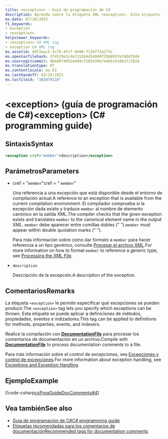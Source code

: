 ```yaml
---
title: <exception> - Guía de programación de C#
description: Aprenda sobre la etiqueta XML <exception>. Esta etiqueta le permite especificar qué excepciones se pueden iniciar, y se puede aplicar a métodos, propiedades, eventos e indexadores.
ms.date: 07/20/2015
f1_keywords:
- exception
- <exception>
helpviewer_keywords:
- <exception> C# XML tag
- exception C# XML tag
ms.assetid: dd73aac5-3c74-4fcf-9498-f11bff3a2f3c
ms.openlocfilehash: 37d119e3cde115104d149d8f35b8937efddd70d4
ms.sourcegitcommit: 0bb8074d524e0dcf165430b744bb143461f17026
ms.translationtype: HT
ms.contentlocale: es-ES
ms.lasthandoff: 03/15/2021
ms.locfileid: "103479116"
---
```

# <a name="exception-c-programming-guide"></a><span data-ttu-id="f422d-104">\<exception> (guía de programación de C#)</span><span class="sxs-lookup"><span data-stu-id="f422d-104">\<exception> (C# programming guide)</span></span>

## <a name="syntax"></a><span data-ttu-id="f422d-105">Sintaxis</span><span class="sxs-lookup"><span data-stu-id="f422d-105">Syntax</span></span>

```xml
<exception cref="member">description</exception>
```

## <a name="parameters"></a><span data-ttu-id="f422d-106">Parámetros</span><span class="sxs-lookup"><span data-stu-id="f422d-106">Parameters</span></span>

- <span data-ttu-id="f422d-107">cref = "`member`"</span><span class="sxs-lookup"><span data-stu-id="f422d-107">cref = " `member`"</span></span>

  <span data-ttu-id="f422d-108">Una referencia a una excepción que está disponible desde el entorno de compilación actual.</span><span class="sxs-lookup"><span data-stu-id="f422d-108">A reference to an exception that is available from the current compilation environment.</span></span> <span data-ttu-id="f422d-109">El compilador comprueba si la excepción dada existe y traduce `member` al nombre de elemento canónico en la salida XML.</span><span class="sxs-lookup"><span data-stu-id="f422d-109">The compiler checks that the given exception exists and translates `member` to the canonical element name in the output XML.</span></span> <span data-ttu-id="f422d-110">`member` debe aparecer entre comillas dobles (" ").</span><span class="sxs-lookup"><span data-stu-id="f422d-110">`member` must appear within double quotation marks (" ").</span></span>

  <span data-ttu-id="f422d-111">Para más información sobre cómo dar formato a `member` para hacer referencia a un tipo genérico, consulte [Procesar el archivo XML](processing-the-xml-file.md).</span><span class="sxs-lookup"><span data-stu-id="f422d-111">For more information on how to format `member` to reference a generic type, see [Processing the XML File](processing-the-xml-file.md).</span></span>

- `description`

  <span data-ttu-id="f422d-112">Descripción de la excepción.</span><span class="sxs-lookup"><span data-stu-id="f422d-112">A description of the exception.</span></span>

## <a name="remarks"></a><span data-ttu-id="f422d-113">Comentarios</span><span class="sxs-lookup"><span data-stu-id="f422d-113">Remarks</span></span>

<span data-ttu-id="f422d-114">La etiqueta `<exception>` le permite especificar qué excepciones se pueden producir.</span><span class="sxs-lookup"><span data-stu-id="f422d-114">The `<exception>` tag lets you specify which exceptions can be thrown.</span></span> <span data-ttu-id="f422d-115">Esta etiqueta se puede aplicar a definiciones de métodos, propiedades, eventos e indizadores.</span><span class="sxs-lookup"><span data-stu-id="f422d-115">This tag can be applied to definitions for methods, properties, events, and indexers.</span></span>

<span data-ttu-id="f422d-116">Realice la compilación con [**DocumentationFile**](../../language-reference/compiler-options/output.md#documentationfile) para procesar los comentarios de documentación en un archivo.</span><span class="sxs-lookup"><span data-stu-id="f422d-116">Compile with [**DocumentationFile**](../../language-reference/compiler-options/output.md#documentationfile) to process documentation comments to a file.</span></span>

<span data-ttu-id="f422d-117">Para más información sobre el control de excepciones, vea [Excepciones y control de excepciones](../exceptions/index.md).</span><span class="sxs-lookup"><span data-stu-id="f422d-117">For more information about exception handling, see [Exceptions and Exception Handling](../exceptions/index.md).</span></span>

## <a name="example"></a><span data-ttu-id="f422d-118">Ejemplo</span><span class="sxs-lookup"><span data-stu-id="f422d-118">Example</span></span>

[!code-csharp[csProgGuideDocComments#4](~/samples/snippets/csharp/VS_Snippets_VBCSharp/csProgGuideDocComments/CS/DocComments.cs#4)]

## <a name="see-also"></a><span data-ttu-id="f422d-119">Vea también</span><span class="sxs-lookup"><span data-stu-id="f422d-119">See also</span></span>

- [<span data-ttu-id="f422d-120">Guía de programación de C#</span><span class="sxs-lookup"><span data-stu-id="f422d-120">C# programming guide</span></span>](../index.md)
- [<span data-ttu-id="f422d-121">Etiquetas recomendadas para los comentarios de documentación</span><span class="sxs-lookup"><span data-stu-id="f422d-121">Recommended tags for documentation comments</span></span>](recommended-tags-for-documentation-comments.md)
